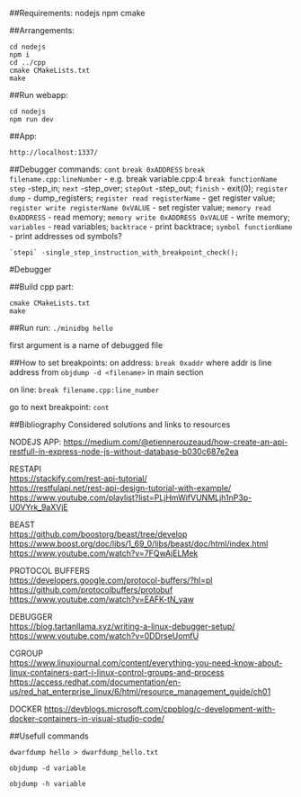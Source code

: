 ##Requirements:
nodejs
npm
cmake

##Arrangements:
```
cd nodejs
npm i
cd ../cpp
cmake CMakeLists.txt
make
```


##Run webapp:
```
cd nodejs
npm run dev
```


##App:
```
http://localhost:1337/
```

##Debugger commands:
    `cont`
    `break 0xADDRESS`
    `break filename.cpp:lineNumber` - e.g. break variable.cpp:4
    `break functionName`
    `step` -step_in;
    `next` -step_over;
    `stepOut` -step_out;
    `finish` - exit(0);
    `register dump` - dump_registers;
    `register read registerName` - get register value;
    `register write registerName 0xVALUE` - set register value;
    `memory read 0xADDRESS` - read memory;
    `memory write 0xADDRESS 0xVALUE` - write memory;
    `variables` - read variables;
    `backtrace` - print backtrace;
    `symbol functionName` - print addresses od symbols?
    
    `stepi` -single_step_instruction_with_breakpoint_check();

   

#Debugger

##Build cpp part:

```
cmake CMakeLists.txt
make
```

##Run
run:
```./minidbg hello```

first argument is a name of debugged file


##How to set breakpoints:
on address:
```break 0xaddr```
where addr is line address from `objdump -d <filename>` in main section

on line:
```break filename.cpp:line_number```

go to next breakpoint:
```cont```










##Bibliography
Considered solutions and links to resources

NODEJS APP:
https://medium.com/@etiennerouzeaud/how-create-an-api-restfull-in-express-node-js-without-database-b030c687e2ea

RESTAPI  
https://stackify.com/rest-api-tutorial/  
https://restfulapi.net/rest-api-design-tutorial-with-example/  
https://www.youtube.com/playlist?list=PLjHmWifVUNMLjh1nP3p-U0VYrk_9aXVjE  

BEAST  
https://github.com/boostorg/beast/tree/develop  
https://www.boost.org/doc/libs/1_69_0/libs/beast/doc/html/index.html  
https://www.youtube.com/watch?v=7FQwAjELMek  

PROTOCOL BUFFERS  
https://developers.google.com/protocol-buffers/?hl=pl  
https://github.com/protocolbuffers/protobuf  
https://www.youtube.com/watch?v=EAFK-tN_yaw  

DEBUGGER  
https://blog.tartanllama.xyz/writing-a-linux-debugger-setup/  
https://www.youtube.com/watch?v=0DDrseUomfU  

CGROUP  
https://www.linuxjournal.com/content/everything-you-need-know-about-linux-containers-part-i-linux-control-groups-and-process  
https://access.redhat.com/documentation/en-us/red_hat_enterprise_linux/6/html/resource_management_guide/ch01  

DOCKER
https://devblogs.microsoft.com/cppblog/c-development-with-docker-containers-in-visual-studio-code/


##Usefull commands

```
dwarfdump hello > dwarfdump_hello.txt
```
```
objdump -d variable
```
```
objdump -h variable
```